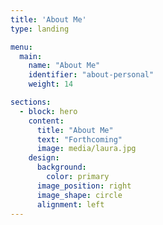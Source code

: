 ```yaml
---
title: 'About Me'
type: landing

menu:
  main:
    name: "About Me"
    identifier: "about-personal"
    weight: 14

sections:
  - block: hero
    content:
      title: "About Me"
      text: "Forthcoming"
      image: media/laura.jpg
    design:
      background:
        color: primary
      image_position: right
      image_shape: circle
      alignment: left
---
```

